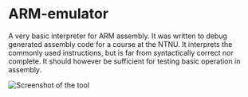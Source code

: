 # ARM-emulator
A very basic interpreter for ARM assembly. It was written to debug generated assembly code for a course at the NTNU. It interprets the commonly used instructions, but is far from syntactically correct nor complete. It should however be sufficient for testing basic operation in assembly.

![Screenshot of the tool](http://i.imgur.com/Wsd7lcy.png)
